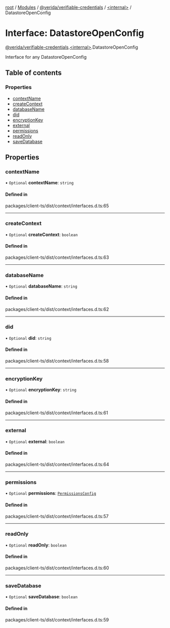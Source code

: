 [root](../README.md) / [Modules](../modules.md) / [@verida/verifiable-credentials](../modules/verida_verifiable_credentials.md) / [<internal\>](../modules/verida_verifiable_credentials._internal_.md) / DatastoreOpenConfig

# Interface: DatastoreOpenConfig

[@verida/verifiable-credentials](../modules/verida_verifiable_credentials.md).[<internal\>](../modules/verida_verifiable_credentials._internal_.md).DatastoreOpenConfig

Interface for any DatastoreOpenConfig

## Table of contents

### Properties

- [contextName](verida_verifiable_credentials._internal_.DatastoreOpenConfig.md#contextname)
- [createContext](verida_verifiable_credentials._internal_.DatastoreOpenConfig.md#createcontext)
- [databaseName](verida_verifiable_credentials._internal_.DatastoreOpenConfig.md#databasename)
- [did](verida_verifiable_credentials._internal_.DatastoreOpenConfig.md#did)
- [encryptionKey](verida_verifiable_credentials._internal_.DatastoreOpenConfig.md#encryptionkey)
- [external](verida_verifiable_credentials._internal_.DatastoreOpenConfig.md#external)
- [permissions](verida_verifiable_credentials._internal_.DatastoreOpenConfig.md#permissions)
- [readOnly](verida_verifiable_credentials._internal_.DatastoreOpenConfig.md#readonly)
- [saveDatabase](verida_verifiable_credentials._internal_.DatastoreOpenConfig.md#savedatabase)

## Properties

### contextName

• `Optional` **contextName**: `string`

#### Defined in

packages/client-ts/dist/context/interfaces.d.ts:65

___

### createContext

• `Optional` **createContext**: `boolean`

#### Defined in

packages/client-ts/dist/context/interfaces.d.ts:63

___

### databaseName

• `Optional` **databaseName**: `string`

#### Defined in

packages/client-ts/dist/context/interfaces.d.ts:62

___

### did

• `Optional` **did**: `string`

#### Defined in

packages/client-ts/dist/context/interfaces.d.ts:58

___

### encryptionKey

• `Optional` **encryptionKey**: `string`

#### Defined in

packages/client-ts/dist/context/interfaces.d.ts:61

___

### external

• `Optional` **external**: `boolean`

#### Defined in

packages/client-ts/dist/context/interfaces.d.ts:64

___

### permissions

• `Optional` **permissions**: [`PermissionsConfig`](verida_verifiable_credentials._internal_.PermissionsConfig.md)

#### Defined in

packages/client-ts/dist/context/interfaces.d.ts:57

___

### readOnly

• `Optional` **readOnly**: `boolean`

#### Defined in

packages/client-ts/dist/context/interfaces.d.ts:60

___

### saveDatabase

• `Optional` **saveDatabase**: `boolean`

#### Defined in

packages/client-ts/dist/context/interfaces.d.ts:59
